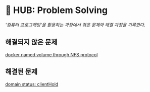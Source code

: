 # 󰏢 HUB: Problem Solving

  _'컴퓨터 프로그래밍'을 활용하는 과정에서 겪은 문제와 해결 과정을 기록한다._


## 해결되지 않은 문제

[docker named volume through NFS protocol](/Programing/problem_solving/docker_named_volume_through_NFS_protocol)


## 해결된 문제

[domain status: clientHold](/Programing/problem_solving/domain_status:_clientHold)
